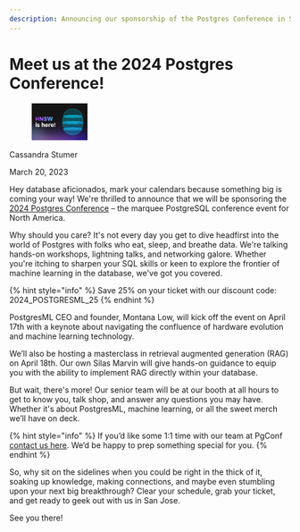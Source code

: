 ```yaml
---
description: Announcing our sponsorship of the Postgres Conference in San Jose April 17-19
---
```


# Meet us at the 2024 Postgres Conference!

<div align="left">

<figure><img src=".gitbook/assets/image.png" alt="Author" width="100"><figcaption></figcaption></figure>

</div>

Cassandra Stumer

March 20, 2023

Hey database aficionados, mark your calendars because something big is coming your way! We're thrilled to announce that we will be sponsoring the[ 2024 Postgres Conference](https://postgresconf.org/conferences/2024) – the marquee PostgreSQL conference event for North America.

Why should you care? It's not every day you get to dive headfirst into the world of Postgres with folks who eat, sleep, and breathe data. We're talking hands-on workshops, lightning talks, and networking galore. Whether you're itching to sharpen your SQL skills or keen to explore the frontier of machine learning in the database, we've got you covered.

{% hint style="info" %}
Save 25% on your ticket with our discount code: 2024\_POSTGRESML\_25
{% endhint %}

PostgresML CEO and founder, Montana Low, will kick off the event on April 17th with a keynote about navigating the confluence of hardware evolution and machine learning technology.

We’ll also be hosting a masterclass in retrieval augmented generation (RAG) on April 18th. Our own Silas Marvin will give hands-on guidance to equip you with the ability to implement RAG directly within your database.

But wait, there's more! Our senior team will be at our booth at all hours to get to know you, talk shop, and answer any questions you may have. Whether it's about PostgresML, machine learning, or all the sweet merch we’ll have on deck.

{% hint style="info" %}
If you’d like some 1:1 time with our team at PgConf [contact us here](https://postgresml.org/contact). We’d be happy to prep something special for you.
{% endhint %}

So, why sit on the sidelines when you could be right in the thick of it, soaking up knowledge, making connections, and maybe even stumbling upon your next big breakthrough? Clear your schedule, grab your ticket, and get ready to geek out with us in San Jose.

See you there!

